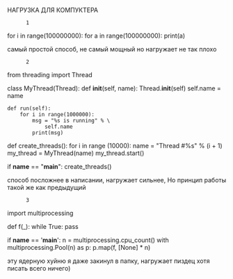 НАГРУЗКА ДЛЯ КОМПУКТЕРА


          1


for i in range(100000000): 
  for a in range(100000000): 
    print(a)





самый простой способ, не самый мощный но нагружает не так плохо






          2



from threading import Thread

class MyThread(Thread):
    def __init__(self, name):
        Thread.__init__(self)
        self.name = name

    def run(self):
        for i in range(1000000):
            msg = "%s is running" % \
                self.name
            print(msg)


def create_threads():
    for i in range (10000):
        name = "Thread #%s" % (i + 1)
        my_thread = MyThread(name)
        my_thread.start()

if __name__ == "__main__":
    create_threads()

способ посложнее в написании, нагружает сильнее, Но принцип работы такой же как предыдущий



          3
import multiprocessing


def f(_):
    while True:
        pass


if __name__ == '__main__':
    n = multiprocessing.cpu_count()
    with multiprocessing.Pool(n) as p:
        p.map(f, [None] * n)


эту ядерную хуйню я даже закинул в папку, нагружает пиздец хотя писать всего ничего)




